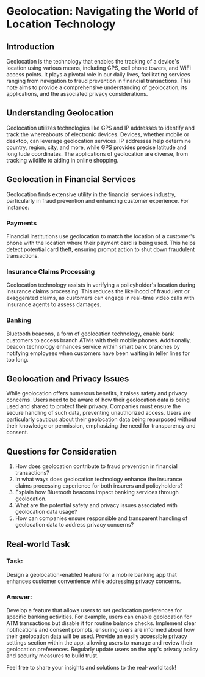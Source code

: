 # Geolocation: Navigating the World of Location Technology

## Introduction

Geolocation is the technology that enables the tracking of a device's location using various means, including GPS, cell phone towers, and WiFi access points. It plays a pivotal role in our daily lives, facilitating services ranging from navigation to fraud prevention in financial transactions. This note aims to provide a comprehensive understanding of geolocation, its applications, and the associated privacy considerations.

## Understanding Geolocation

Geolocation utilizes technologies like GPS and IP addresses to identify and track the whereabouts of electronic devices. Devices, whether mobile or desktop, can leverage geolocation services. IP addresses help determine country, region, city, and more, while GPS provides precise latitude and longitude coordinates. The applications of geolocation are diverse, from tracking wildlife to aiding in online shopping.

## Geolocation in Financial Services

Geolocation finds extensive utility in the financial services industry, particularly in fraud prevention and enhancing customer experience. For instance:

### Payments
Financial institutions use geolocation to match the location of a customer's phone with the location where their payment card is being used. This helps detect potential card theft, ensuring prompt action to shut down fraudulent transactions.

### Insurance Claims Processing
Geolocation technology assists in verifying a policyholder's location during insurance claims processing. This reduces the likelihood of fraudulent or exaggerated claims, as customers can engage in real-time video calls with insurance agents to assess damages.

### Banking
Bluetooth beacons, a form of geolocation technology, enable bank customers to access branch ATMs with their mobile phones. Additionally, beacon technology enhances service within smart bank branches by notifying employees when customers have been waiting in teller lines for too long.

## Geolocation and Privacy Issues

While geolocation offers numerous benefits, it raises safety and privacy concerns. Users need to be aware of how their geolocation data is being used and shared to protect their privacy. Companies must ensure the secure handling of such data, preventing unauthorized access. Users are particularly cautious about their geolocation data being repurposed without their knowledge or permission, emphasizing the need for transparency and consent.

## Questions for Consideration

1. How does geolocation contribute to fraud prevention in financial transactions?
2. In what ways does geolocation technology enhance the insurance claims processing experience for both insurers and policyholders?
3. Explain how Bluetooth beacons impact banking services through geolocation.
4. What are the potential safety and privacy issues associated with geolocation data usage?
5. How can companies ensure responsible and transparent handling of geolocation data to address privacy concerns?

## Real-world Task

### Task:
Design a geolocation-enabled feature for a mobile banking app that enhances customer convenience while addressing privacy concerns.

### Answer:
Develop a feature that allows users to set geolocation preferences for specific banking activities. For example, users can enable geolocation for ATM transactions but disable it for routine balance checks. Implement clear notifications and consent prompts, ensuring users are informed about how their geolocation data will be used. Provide an easily accessible privacy settings section within the app, allowing users to manage and review their geolocation preferences. Regularly update users on the app's privacy policy and security measures to build trust.

Feel free to share your insights and solutions to the real-world task!
